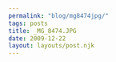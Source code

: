 ```yaml
---
permalink: "blog/mg8474jpg/"
tags: posts
title: _MG_8474.JPG
date: 2009-12-22
layout: layouts/post.njk
---
```


